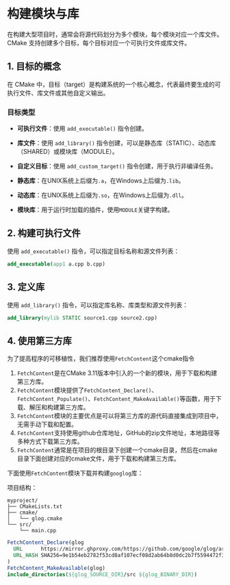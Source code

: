﻿# 构建模块与库

在构建大型项目时，通常会将源代码划分为多个模块，每个模块对应一个库文件。CMake 支持创建多个目标，每个目标对应一个可执行文件或库文件。

## 1. 目标的概念
在 CMake 中，目标（target）是构建系统的一个核心概念，代表最终要生成的可执行文件、库文件或其他自定义输出。

### 目标类型
- **可执行文件**：使用 `add_executable()` 指令创建。
- **库文件**：使用 `add_library()` 指令创建，可以是静态库（STATIC）、动态库（SHARED）或模块库（MODULE）。
- **自定义目标**：使用 `add_custom_target()` 指令创建，用于执行非编译任务。

- **静态库**：在UNIX系统上后缀为`.a`，在Windows上后缀为`.lib`。
- **动态库**：在UNIX系统上后缀为`.so`，在Windows上后缀为`.dll`。
- **模块库**：用于运行时加载的插件，使用`MODULE`关键字构建。

## 2. 构建可执行文件
使用 `add_executable()` 指令，可以指定目标名称和源文件列表：
```cmake
add_executable(app1 a.cpp b.cpp)
```

## 3. 定义库
使用 `add_library()` 指令，可以指定库名称、库类型和源文件列表：
```cmake
add_library(mylib STATIC source1.cpp source2.cpp)
```


## 4. 使用第三方库

为了提高程序的可移植性，我们推荐使用`FetchContent`这个cmake指令
1. `FetchContent`是在CMake 3.11版本中引入的一个新的模块，用于下载和构建第三方库。
2. `FetchContent`模块提供了`FetchContent_Declare()`、`FetchContent_Populate()`、`FetchContent_MakeAvailable()`等函数，用于下载、解压和构建第三方库。
3. `FetchContent`模块的主要优点是可以将第三方库的源代码直接集成到项目中，无需手动下载和配置。
4. `FetchContent`支持使用github仓库地址，GitHub的zip文件地址，本地路径等多种方式下载第三方库。
5. `FetchContent`通常是在项目的根目录下创建一个cmake目录，然后在cmake目录下面创建对应的cmake文件，用于下载和构建第三方库。

下面使用`FetchContent`模块下载并构建`googlog`库：

项目结构：
```
myproject/
├── CMakeLists.txt
├── cmake/
│   └── glog.cmake
└── src/
    └── main.cpp
```

```cmake
FetchContent_Declare(glog
  URL      https://mirror.ghproxy.com/https://github.com/google/glog/archive/v0.4.0.zip
  URL_HASH SHA256=9e1b54eb2782f53cd8af107ecf08d2ab64b8d0dc2b7f5594472f3bd63ca85cdc
)
FetchContent_MakeAvailable(glog)
include_directories(${glog_SOURCE_DIR}/src ${glog_BINARY_DIR})
```